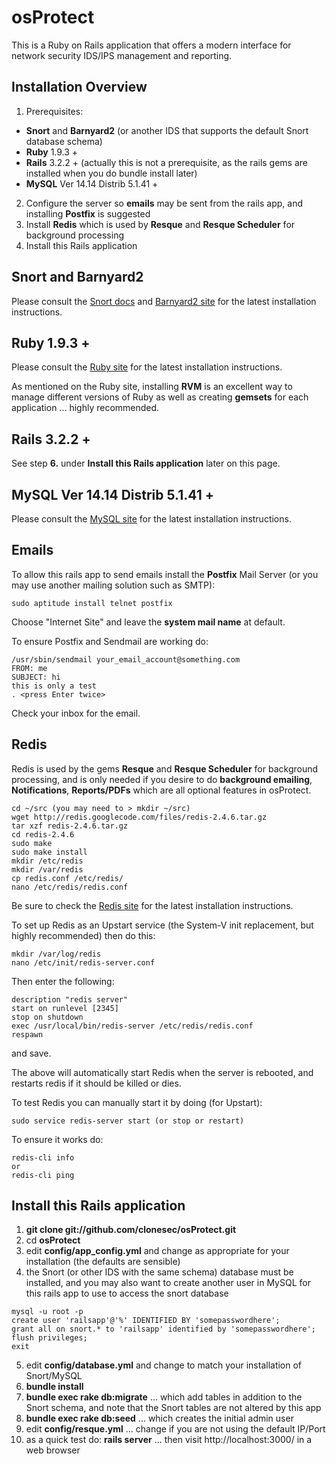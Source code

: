 # osProtect

This is a Ruby on Rails application that offers a modern interface for network security IDS/IPS management and reporting.

## Installation Overview

1. Prerequisites:
  * **Snort** and **Barnyard2** (or another IDS that supports the default Snort database schema)
  * **Ruby** 1.9.3 +
  * **Rails** 3.2.2 + (actually this is not a prerequisite, as the rails gems are installed when you do bundle install later)
  * **MySQL** Ver 14.14 Distrib 5.1.41 +
2. Configure the server so **emails** may be sent from the rails app, and installing **Postfix** is suggested
3. Install **Redis** which is used by **Resque** and **Resque Scheduler** for background processing
4. Install this Rails application


## Snort and Barnyard2

Please consult the [Snort docs](http://www.snort.org/docs "snort install") and [Barnyard2 site](http://www.securixlive.com/barnyard2/download.php "barnyard2 install") for the latest installation instructions.


## Ruby 1.9.3 +

Please consult the [Ruby site](http://www.ruby-lang.org/en/downloads/ "ruby install") for the latest installation instructions.

As mentioned on the Ruby site, installing **RVM** is an excellent way to manage different versions of Ruby as well as creating **gemsets** for each application ... highly recommended.


## Rails 3.2.2 +

See step **6.** under **Install this Rails application** later on this page.


## MySQL Ver 14.14 Distrib 5.1.41 +

Please consult the [MySQL site](http://dev.mysql.com/downloads/ "mysql install") for the latest installation instructions.


## Emails

To allow this rails app to send emails install the **Postfix** Mail Server (or you may use another mailing solution such as SMTP):

```
sudo aptitude install telnet postfix
```

Choose "Internet Site" and leave the **system mail name** at default.

To ensure Postfix and Sendmail are working do:

```
/usr/sbin/sendmail your_email_account@something.com
FROM: me
SUBJECT: hi
this is only a test
. <press Enter twice>
```

Check your inbox for the email.

## Redis

Redis is used by the gems **Resque** and **Resque Scheduler** for background processing, and is only
needed if you desire to do **background emailing**, **Notifications**, **Reports/PDFs** which are 
all optional features in osProtect.

```
cd ~/src (you may need to > mkdir ~/src)
wget http://redis.googlecode.com/files/redis-2.4.6.tar.gz
tar xzf redis-2.4.6.tar.gz
cd redis-2.4.6
sudo make
sudo make install
mkdir /etc/redis
mkdir /var/redis
cp redis.conf /etc/redis/
nano /etc/redis/redis.conf
```

Be sure to check the [Redis site](http://redis.io/download "redis install") for the latest installation instructions.

To set up Redis as an Upstart service (the System-V init replacement, but highly recommended) then do this:

```
mkdir /var/log/redis
nano /etc/init/redis-server.conf
```
Then enter the following:

```
description "redis server"
start on runlevel [2345]
stop on shutdown
exec /usr/local/bin/redis-server /etc/redis/redis.conf
respawn
```

and save.

The above will automatically start Redis when the server is rebooted, and restarts redis if it should be killed or dies.

To test Redis you can manually start it by doing (for Upstart):

```
sudo service redis-server start (or stop or restart)
```

To ensure it works do:

```
redis-cli info
or
redis-cli ping
```

## Install this Rails application

1. **git clone git://github.com/clonesec/osProtect.git**
2. cd **osProtect**
3. edit **config/app_config.yml** and change as appropriate for your installation (the defaults are sensible)
4. the Snort (or other IDS with the same schema) database must be installed, and you may also want to create another user in 
MySQL for this rails app to use to access the snort database

```
mysql -u root -p
create user 'railsapp'@'%' IDENTIFIED BY 'somepasswordhere';
grant all on snort.* to 'railsapp' identified by 'somepasswordhere';
flush privileges;
exit
```

5. edit **config/database.yml** and change to match your installation of Snort/MySQL
6. **bundle install**
7. **bundle exec rake db:migrate** ... which add tables in addition to the Snort schema, and note that the Snort tables are not altered by this app
8. **bundle exec rake db:seed** ... which creates the initial admin user
9. edit **config/resque.yml** ... change if you are not using the default IP/Port
10. as a quick test do: **rails server** ... then visit http://localhost:3000/ in a web browser
